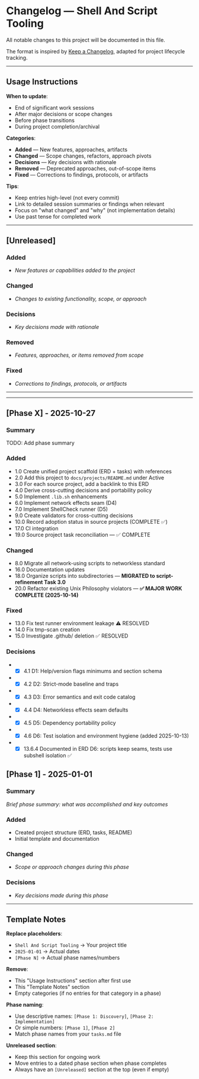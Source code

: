 # Changelog — Shell And Script Tooling

All notable changes to this project will be documented in this file.

The format is inspired by [Keep a Changelog](https://keepachangelog.com/),
adapted for project lifecycle tracking.

---

## Usage Instructions

**When to update**:

- End of significant work sessions
- After major decisions or scope changes
- Before phase transitions
- During project completion/archival

**Categories**:

- **Added** — New features, approaches, artifacts
- **Changed** — Scope changes, refactors, approach pivots
- **Decisions** — Key decisions with rationale
- **Removed** — Deprecated approaches, out-of-scope items
- **Fixed** — Corrections to findings, protocols, or artifacts

**Tips**:

- Keep entries high-level (not every commit)
- Link to detailed session summaries or findings when relevant
- Focus on "what changed" and "why" (not implementation details)
- Use past tense for completed work

---

## [Unreleased]

### Added

- _New features or capabilities added to the project_

### Changed

- _Changes to existing functionality, scope, or approach_

### Decisions

- _Key decisions made with rationale_

### Removed

- _Features, approaches, or items removed from scope_

### Fixed

- _Corrections to findings, protocols, or artifacts_

---


---

## [Phase X] - 2025-10-27

### Summary

TODO: Add phase summary

### Added

- 1.0 Create unified project scaffold (ERD + tasks) with references
- 2.0 Add this project to `docs/projects/README.md` under Active
- 3.0 For each source project, add a backlink to this ERD
- 4.0 Derive cross-cutting decisions and portability policy
- 5.0 Implement `.lib.sh` enhancements
- 6.0 Implement network effects seam (D4)
- 7.0 Implement ShellCheck runner (D5)
- 9.0 Create validators for cross-cutting decisions
- 10.0 Record adoption status in source projects (COMPLETE ✅)
- 17.0 CI integration
- 19.0 Source project task reconciliation — ✅ COMPLETE

### Changed

- 8.0 Migrate all network-using scripts to networkless standard
- 16.0 Documentation updates
- 18.0 Organize scripts into subdirectories — **MIGRATED to script-refinement Task 3.0**
- 20.0 Refactor existing Unix Philosophy violators — **✅ MAJOR WORK COMPLETE (2025-10-14)**

### Fixed

- 13.0 Fix test runner environment leakage ⚠️ RESOLVED
- 14.0 Fix tmp-scan creation
- 15.0 Investigate .github/ deletion ✅ RESOLVED

### Decisions

-   - [x] 4.1 D1: Help/version flags minimums and section schema
-   - [x] 4.2 D2: Strict-mode baseline and traps
-   - [x] 4.3 D3: Error semantics and exit code catalog
-   - [x] 4.4 D4: Networkless effects seam defaults
-   - [x] 4.5 D5: Dependency portability policy
-   - [x] 4.6 D6: Test isolation and environment hygiene (added 2025-10-13)
-   - [x] 13.6.4 Documented in ERD D6: scripts keep seams, tests use subshell isolation ✅
## [Phase 1] - 2025-01-01

### Summary

_Brief phase summary: what was accomplished and key outcomes_

### Added

- Created project structure (ERD, tasks, README)
- Initial template and documentation

### Changed

- _Scope or approach changes during this phase_

### Decisions

- _Key decisions made during this phase_

---

## Template Notes

**Replace placeholders**:

- `Shell And Script Tooling` → Your project title
- `2025-01-01` → Actual dates
- `[Phase N]` → Actual phase names/numbers

**Remove**:

- This "Usage Instructions" section after first use
- This "Template Notes" section
- Empty categories (if no entries for that category in a phase)

**Phase naming**:

- Use descriptive names: `[Phase 1: Discovery]`, `[Phase 2: Implementation]`
- Or simple numbers: `[Phase 1]`, `[Phase 2]`
- Match phase names from your `tasks.md` file

**Unreleased section**:

- Keep this section for ongoing work
- Move entries to a dated phase section when phase completes
- Always have an `[Unreleased]` section at the top (even if empty)
